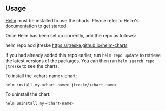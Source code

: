 ## Usage

[Helm](https://helm.sh) must be installed to use the charts.  Please refer to
Helm's [documentation](https://helm.sh/docs) to get started.

Once Helm has been set up correctly, add the repo as follows:

  helm repo add jtreske https://jtreske.github.io/helm-charts

If you had already added this repo earlier, run `helm repo update` to retrieve
the latest versions of the packages.  You can then run `helm search repo
jtreske` to see the charts.

To install the \<chart-name\> chart:

    helm install my-<chart-name> jtreske/<chart-name>

To uninstall the chart:

    helm uninstall my-<chart-name>
